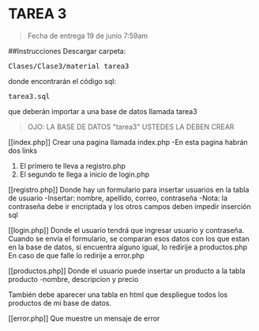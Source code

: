 TAREA 3
===============================
<blockquote>
  Fecha de entrega 19 de junio 7:59am
</blockquote>

##Instrucciones
Descargar carpeta:
<pre>Clases/Clase3/material_tarea3</pre>
donde encontrarán el código sql:
<pre>tarea3.sql</pre> que deberán importar a una base de datos llamada tarea3
<blockquote>OJO: LA BASE DE DATOS "tarea3" USTEDES LA DEBEN CREAR
</blockquote>
 


[[index.php]]
Crear una pagina llamada index.php
  -En esta pagina habrán dos links
  1. El primero te lleva a registro.php
  2. El segundo te llega a inicio de login.php

[[registro.php]]
Donde hay un formulario para insertar usuarios en la tabla de usuario
  -Insertar: nombre, apellido, correo, contraseña
  -Nota: la contraseña debe ir encriptada y los otros campos deben impedir inserción sql


[[login.php]]
Donde el usuario tendrá que ingresar usuario y contraseña. Cuando se envía el formulario, se comparan esos datos con los que estan en la base de datos, si encuentra alguno igual, lo redirije a productos.php
En caso de que falle lo redirije a error.php



[[productos.php]]
Donde el usuario puede insertar un producto a la tabla producto
  -nombre, descripcion y precio

También debe aparecer una tabla en html que despliegue todos los productos de mi base de datos.

[[error.php]]
Que muestre un mensaje de error



